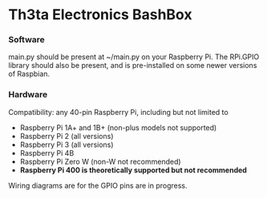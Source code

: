 # Th3ta Electronics BashBox

### Software
main.py should be present at ~/main.py on your Raspberry Pi. The RPi.GPIO library should also be present, and is pre-installed on some newer versions of Raspbian.

### Hardware
Compatibility: any 40-pin Raspberry Pi, including but not limited to
- Raspberry Pi 1A+ and 1B+ (non-plus models not supported)
- Raspberry Pi 2 (all versions)
- Raspberry Pi 3 (all versions)
- Raspberry Pi 4B
- Raspberry Pi Zero W (non-W not recommended)
- **Raspberry Pi 400 is theoretically supported but not recommended**

Wiring diagrams are for the GPIO pins are in progress.

